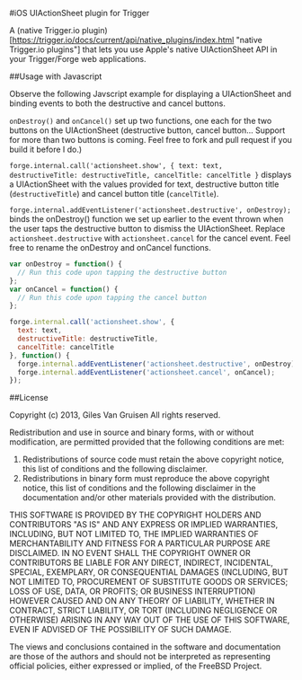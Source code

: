 #iOS UIActionSheet plugin for Trigger

A (native Trigger.io plugin)[https://trigger.io/docs/current/api/native_plugins/index.html "native Trigger.io plugins"] that lets you use Apple's native UIActionSheet API in your Trigger/Forge web applications.

##Usage with Javascript

Observe the following Javscript example for displaying a UIActionSheet and binding events to both the destructive and cancel buttons.

`onDestroy()` and `onCancel()` set up two functions, one each for the two buttons on the UIActionSheet (destructive button, cancel button… Support for more than two buttons is coming. Feel free to fork and pull request if you build it before I do.)

`forge.internal.call('actionsheet.show', { text: text, destructiveTitle: destructiveTitle, cancelTitle: cancelTitle }` displays a UIActionSheet with the values provided for text, destructive button title (`destructiveTitle`) and cancel button title (`cancelTitle`).

`forge.internal.addEventListener('actionsheet.destructive', onDestroy);` binds the onDestroy() function we set up earlier to the event thrown when the user taps the destructive button to dismiss the UIActionSheet. Replace `actionsheet.destructive` with `actionsheet.cancel` for the cancel event. Feel free to rename the onDestroy and onCancel functions.
  
  ```javascript
  var onDestroy = function() {
    // Run this code upon tapping the destructive button
  };
  var onCancel = function() {
    // Run this code upon tapping the cancel button
  };
  
  forge.internal.call('actionsheet.show', {
    text: text,
    destructiveTitle: destructiveTitle,
    cancelTitle: cancelTitle
  }, function() {
    forge.internal.addEventListener('actionsheet.destructive', onDestroy);
    forge.internal.addEventListener('actionsheet.cancel', onCancel);
  });
  ```
  
  ##License
  
  Copyright (c) 2013, Giles Van Gruisen
  All rights reserved.

  Redistribution and use in source and binary forms, with or without
  modification, are permitted provided that the following conditions are met: 

  1. Redistributions of source code must retain the above copyright notice, this
   list of conditions and the following disclaimer. 
  2. Redistributions in binary form must reproduce the above copyright notice,
   this list of conditions and the following disclaimer in the documentation
   and/or other materials provided with the distribution. 

  THIS SOFTWARE IS PROVIDED BY THE COPYRIGHT HOLDERS AND CONTRIBUTORS "AS IS" AND
  ANY EXPRESS OR IMPLIED WARRANTIES, INCLUDING, BUT NOT LIMITED TO, THE IMPLIED
  WARRANTIES OF MERCHANTABILITY AND FITNESS FOR A PARTICULAR PURPOSE ARE
  DISCLAIMED. IN NO EVENT SHALL THE COPYRIGHT OWNER OR CONTRIBUTORS BE LIABLE FOR
  ANY DIRECT, INDIRECT, INCIDENTAL, SPECIAL, EXEMPLARY, OR CONSEQUENTIAL DAMAGES
  (INCLUDING, BUT NOT LIMITED TO, PROCUREMENT OF SUBSTITUTE GOODS OR SERVICES;
  LOSS OF USE, DATA, OR PROFITS; OR BUSINESS INTERRUPTION) HOWEVER CAUSED AND
  ON ANY THEORY OF LIABILITY, WHETHER IN CONTRACT, STRICT LIABILITY, OR TORT
  (INCLUDING NEGLIGENCE OR OTHERWISE) ARISING IN ANY WAY OUT OF THE USE OF THIS
  SOFTWARE, EVEN IF ADVISED OF THE POSSIBILITY OF SUCH DAMAGE.

  The views and conclusions contained in the software and documentation are those
  of the authors and should not be interpreted as representing official policies, 
  either expressed or implied, of the FreeBSD Project.
